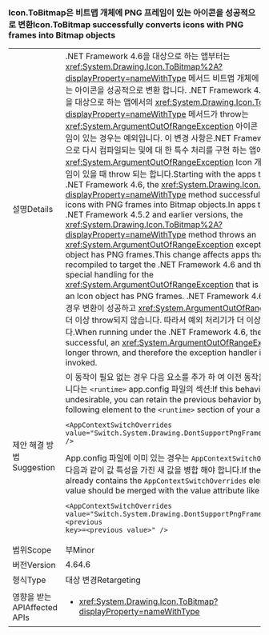 ### <a name="icontobitmap-successfully-converts-icons-with-png-frames-into-bitmap-objects"></a><span data-ttu-id="f9272-101">Icon.ToBitmap은 비트맵 개체에 PNG 프레임이 있는 아이콘을 성공적으로 변환</span><span class="sxs-lookup"><span data-stu-id="f9272-101">Icon.ToBitmap successfully converts icons with PNG frames into Bitmap objects</span></span>

|   |   |
|---|---|
|<span data-ttu-id="f9272-102">설명</span><span class="sxs-lookup"><span data-stu-id="f9272-102">Details</span></span>|<span data-ttu-id="f9272-103">.NET Framework 4.6을 대상으로 하는 앱부터는 <xref:System.Drawing.Icon.ToBitmap%2A?displayProperty=nameWithType> 메서드 비트맵 개체에 PNG 프레임이 있는 아이콘을 성공적으로 변환 합니다. .NET Framework 4.5.2 및 이전 버전을 대상으로 하는 앱에서의 <xref:System.Drawing.Icon.ToBitmap%2A?displayProperty=nameWithType> 메서드가 throw는 <xref:System.ArgumentOutOfRangeException> 아이콘 개체에 PNG 프레임이 있는 경우는 예외입니다. 이 변경 사항은.NET Framework 4.6을 대상으로 다시 컴파일되는 및에 대 한 특수 처리를 구현 하는 앱에 적용 된 <xref:System.ArgumentOutOfRangeException> Icon 개체에 PNG 프레임이 있을 때 throw 되는 합니다.</span><span class="sxs-lookup"><span data-stu-id="f9272-103">Starting with the apps that target the .NET Framework 4.6, the <xref:System.Drawing.Icon.ToBitmap%2A?displayProperty=nameWithType> method successfully converts icons with PNG frames into Bitmap objects.In apps that target the .NET Framework 4.5.2 and earlier versions, the  <xref:System.Drawing.Icon.ToBitmap%2A?displayProperty=nameWithType> method throws an <xref:System.ArgumentOutOfRangeException> exception if the Icon object has PNG frames.This change affects apps that are recompiled to target the .NET Framework 4.6 and that implement special handling for the <xref:System.ArgumentOutOfRangeException> that is thrown when an Icon object has PNG frames.</span></span> <span data-ttu-id="f9272-104">.NET Framework 4.6에서 실행되는 경우 변환이 성공하고 <xref:System.ArgumentOutOfRangeException> 이 더 이상 throw되지 않습니다. 따라서 예외 처리기가 더 이상 호출되지 않습니다.</span><span class="sxs-lookup"><span data-stu-id="f9272-104">When running under the .NET Framework 4.6, the conversion is successful, an <xref:System.ArgumentOutOfRangeException> is no longer thrown, and therefore the exception handler is no longer invoked.</span></span>|
|<span data-ttu-id="f9272-105">제안 해결 방법</span><span class="sxs-lookup"><span data-stu-id="f9272-105">Suggestion</span></span>|<span data-ttu-id="f9272-106">이 동작이 필요 없는 경우 다음 요소를 추가 하 여 이전 동작을 유지할 수 있습니다는 <code>&lt;runtime&gt;</code> app.config 파일의 섹션:</span><span class="sxs-lookup"><span data-stu-id="f9272-106">If this behavior is undesirable, you can retain the previous behavior by adding the following element to the <code>&lt;runtime&gt;</code> section of your app.config file:</span></span><pre><code class="language-xml">&lt;AppContextSwitchOverrides&#13;&#10;value=&quot;Switch.System.Drawing.DontSupportPngFramesInIcons=true&quot; /&gt;&#13;&#10;</code></pre><span data-ttu-id="f9272-107">App.config 파일에 이미 있는 경우는 <code>AppContextSwitchOverrides</code> 요소를 다음과 같이 값 특성을 가진 새 값을 병합 해야 합니다.</span><span class="sxs-lookup"><span data-stu-id="f9272-107">If the app.config file already contains the <code>AppContextSwitchOverrides</code> element, the new value should be merged with the value attribute like this:</span></span><pre><code class="language-xml">&lt;AppContextSwitchOverrides&#13;&#10;value=&quot;Switch.System.Drawing.DontSupportPngFramesInIcons=true;&lt;previous key&gt;=&lt;previous value&gt;&quot; /&gt;&#13;&#10;</code></pre>|
|<span data-ttu-id="f9272-108">범위</span><span class="sxs-lookup"><span data-stu-id="f9272-108">Scope</span></span>|<span data-ttu-id="f9272-109">부</span><span class="sxs-lookup"><span data-stu-id="f9272-109">Minor</span></span>|
|<span data-ttu-id="f9272-110">버전</span><span class="sxs-lookup"><span data-stu-id="f9272-110">Version</span></span>|<span data-ttu-id="f9272-111">4.6</span><span class="sxs-lookup"><span data-stu-id="f9272-111">4.6</span></span>|
|<span data-ttu-id="f9272-112">형식</span><span class="sxs-lookup"><span data-stu-id="f9272-112">Type</span></span>|<span data-ttu-id="f9272-113">대상 변경</span><span class="sxs-lookup"><span data-stu-id="f9272-113">Retargeting</span></span>|
|<span data-ttu-id="f9272-114">영향을 받는 API</span><span class="sxs-lookup"><span data-stu-id="f9272-114">Affected APIs</span></span>|<ul><li><xref:System.Drawing.Icon.ToBitmap?displayProperty=nameWithType></li></ul>|

